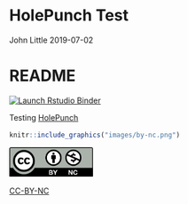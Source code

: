 HolePunch Test
================
John Little
2019-07-02

<!-- Edit the README.Rmd.  Readme.md is auto genererated -->

# README

<!-- badges: start -->

[![Launch Rstudio
Binder](http://mybinder.org/badge.svg)](https://mybinder.org/v2/gh/libjohn/intro2r-holepunch/master?urlpath=rstudio)
<!-- badges: end -->

Testing
[HolePunch](https://karthik.github.io/holepunch/)

``` r
knitr::include_graphics("images/by-nc.png")
```

<img src="images/by-nc.png" title="Shareable via Creative Commons" alt="Shareable via Creative Commons" width="30%" />

[CC-BY-NC](https://creativecommons.org/licenses/by-nc/4.0/)
